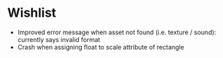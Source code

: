 # Wishlist

- Improved error message when asset not found (i.e. texture / sound): currently says invalid format
- Crash when assigning float to scale attribute of rectangle
